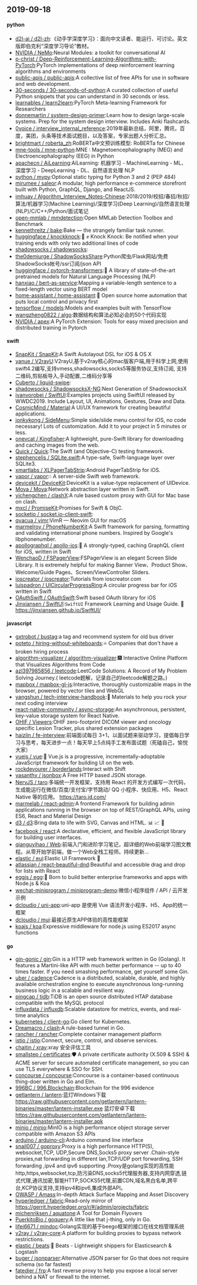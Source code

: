 ## 2019-09-18

#### python
* [d2l-ai / d2l-zh](https://github.com/d2l-ai/d2l-zh):《动手学深度学习》：面向中文读者、能运行、可讨论。英文版即伯克利“深度学习导论”教材。
* [NVIDIA / NeMo](https://github.com/NVIDIA/NeMo):Neural Modules: a toolkit for conversational AI
* [p-christ / Deep-Reinforcement-Learning-Algorithms-with-PyTorch](https://github.com/p-christ/Deep-Reinforcement-Learning-Algorithms-with-PyTorch):PyTorch implementations of deep reinforcement learning algorithms and environments
* [public-apis / public-apis](https://github.com/public-apis/public-apis):A collective list of free APIs for use in software and web development.
* [30-seconds / 30-seconds-of-python](https://github.com/30-seconds/30-seconds-of-python):A curated collection of useful Python snippets that you can understand in 30 seconds or less.
* [learnables / learn2learn](https://github.com/learnables/learn2learn):PyTorch Meta-learning Framework for Researchers
* [donnemartin / system-design-primer](https://github.com/donnemartin/system-design-primer):Learn how to design large-scale systems. Prep for the system design interview. Includes Anki flashcards.
* [0voice / interview_internal_reference](https://github.com/0voice/interview_internal_reference):2019年最新总结，阿里，腾讯，百度，美团，头条等技术面试题目，以及答案，专家出题人分析汇总。
* [brightmart / roberta_zh](https://github.com/brightmart/roberta_zh):RoBERTa中文预训练模型: RoBERTa for Chinese
* [mne-tools / mne-python](https://github.com/mne-tools/mne-python):MNE : Magnetoencephalography (MEG) and Electroencephalography (EEG) in Python
* [apachecn / AiLearning](https://github.com/apachecn/AiLearning):AiLearning: 机器学习 - MachineLearning - ML、深度学习 - DeepLearning - DL、自然语言处理 NLP
* [python / mypy](https://github.com/python/mypy):Optional static typing for Python 3 and 2 (PEP 484)
* [mirumee / saleor](https://github.com/mirumee/saleor):A modular, high performance e-commerce storefront built with Python, GraphQL, Django, and ReactJS.
* [imhuay / Algorithm_Interview_Notes-Chinese](https://github.com/imhuay/Algorithm_Interview_Notes-Chinese):2018/2019/校招/春招/秋招/算法/机器学习(Machine Learning)/深度学习(Deep Learning)/自然语言处理(NLP)/C/C++/Python/面试笔记
* [open-mmlab / mmdetection](https://github.com/open-mmlab/mmdetection):Open MMLab Detection Toolbox and Benchmark
* [kennethreitz / bake](https://github.com/kennethreitz/bake):Bake — the strangely familiar task runner.
* [huggingface / knockknock](https://github.com/huggingface/knockknock):🚪
✊
Knock Knock: Be notified when your training ends with only two additional lines of code
* [shadowsocks / shadowsocks](https://github.com/shadowsocks/shadowsocks):
* [the0demiurge / ShadowSocksShare](https://github.com/the0demiurge/ShadowSocksShare):Python爬虫/Flask网站/免费ShadowSocks帐号/ssr订阅/json API
* [huggingface / pytorch-transformers](https://github.com/huggingface/pytorch-transformers):👾
A library of state-of-the-art pretrained models for Natural Language Processing (NLP)
* [hanxiao / bert-as-service](https://github.com/hanxiao/bert-as-service):Mapping a variable-length sentence to a fixed-length vector using BERT model
* [home-assistant / home-assistant](https://github.com/home-assistant/home-assistant):🏡
Open source home automation that puts local control and privacy first
* [tensorflow / models](https://github.com/tensorflow/models):Models and examples built with TensorFlow
* [wangzheng0822 / algo](https://github.com/wangzheng0822/algo):数据结构和算法必知必会的50个代码实现
* [NVIDIA / apex](https://github.com/NVIDIA/apex):A PyTorch Extension: Tools for easy mixed precision and distributed training in Pytorch

#### swift
* [SnapKit / SnapKit](https://github.com/SnapKit/SnapKit):A Swift Autolayout DSL for iOS & OS X
* [yanue / V2rayU](https://github.com/yanue/V2rayU):V2rayU,基于v2ray核心的mac版客户端,用于科学上网,使用swift4.2编写,支持vmess,shadowsocks,socks5等服务协议,支持订阅, 支持二维码,剪贴板导入,手动配置,二维码分享等
* [Cuberto / liquid-swipe](https://github.com/Cuberto/liquid-swipe):
* [shadowsocks / ShadowsocksX-NG](https://github.com/shadowsocks/ShadowsocksX-NG):Next Generation of ShadowsocksX
* [ivanvorobei / SwiftUI](https://github.com/ivanvorobei/SwiftUI):Examples projects using SwiftUI released by WWDC2019. Include Layout, UI, Animations, Gestures, Draw and Data.
* [CosmicMind / Material](https://github.com/CosmicMind/Material):A UI/UX framework for creating beautiful applications.
* [jonkykong / SideMenu](https://github.com/jonkykong/SideMenu):Simple side/slide menu control for iOS, no code necessary! Lots of customization. Add it to your project in 5 minutes or less.
* [onevcat / Kingfisher](https://github.com/onevcat/Kingfisher):A lightweight, pure-Swift library for downloading and caching images from the web.
* [Quick / Quick](https://github.com/Quick/Quick):The Swift (and Objective-C) testing framework.
* [stephencelis / SQLite.swift](https://github.com/stephencelis/SQLite.swift):A type-safe, Swift-language layer over SQLite3.
* [xmartlabs / XLPagerTabStrip](https://github.com/xmartlabs/XLPagerTabStrip):Android PagerTabStrip for iOS.
* [vapor / vapor](https://github.com/vapor/vapor):💧
A server-side Swift web framework.
* [devicekit / DeviceKit](https://github.com/devicekit/DeviceKit):DeviceKit is a value-type replacement of UIDevice.
* [Moya / Moya](https://github.com/Moya/Moya):Network abstraction layer written in Swift.
* [yichengchen / clashX](https://github.com/yichengchen/clashX):A rule based custom proxy with GUI for Mac base on clash.
* [mxcl / PromiseKit](https://github.com/mxcl/PromiseKit):Promises for Swift & ObjC.
* [socketio / socket.io-client-swift](https://github.com/socketio/socket.io-client-swift):
* [qvacua / vimr](https://github.com/qvacua/vimr):VimR — Neovim GUI for macOS
* [marmelroy / PhoneNumberKit](https://github.com/marmelroy/PhoneNumberKit):A Swift framework for parsing, formatting and validating international phone numbers. Inspired by Google's libphonenumber.
* [apollographql / apollo-ios](https://github.com/apollographql/apollo-ios):📱
A strongly-typed, caching GraphQL client for iOS, written in Swift
* [WenchaoD / FSPagerView](https://github.com/WenchaoD/FSPagerView):FSPagerView is an elegant Screen Slide Library. It is extremely helpful for making Banner View、Product Show、Welcome/Guide Pages、Screen/ViewController Sliders.
* [ioscreator / ioscreator](https://github.com/ioscreator/ioscreator):Tutorials from ioscreator.com
* [luispadron / UICircularProgressRing](https://github.com/luispadron/UICircularProgressRing):A circular progress bar for iOS written in Swift
* [OAuthSwift / OAuthSwift](https://github.com/OAuthSwift/OAuthSwift):Swift based OAuth library for iOS
* [Jinxiansen / SwiftUI](https://github.com/Jinxiansen/SwiftUI):`SwiftUI` Framework Learning and Usage Guide.
🚀
https://jinxiansen.github.io/SwiftUI/

#### javascript
* [gxtrobot / bustag](https://github.com/gxtrobot/bustag):a tag and recommend system for old bus driver
* [poteto / hiring-without-whiteboards](https://github.com/poteto/hiring-without-whiteboards):⭐️
Companies that don't have a broken hiring process
* [algorithm-visualizer / algorithm-visualizer](https://github.com/algorithm-visualizer/algorithm-visualizer):🎆
Interactive Online Platform that Visualizes Algorithms from Code
* [azl397985856 / leetcode](https://github.com/azl397985856/leetcode):LeetCode Solutions: A Record of My Problem Solving Journey.( leetcode题解，记录自己的leetcode解题之路。)
* [mapbox / mapbox-gl-js](https://github.com/mapbox/mapbox-gl-js):Interactive, thoroughly customizable maps in the browser, powered by vector tiles and WebGL
* [yangshun / tech-interview-handbook](https://github.com/yangshun/tech-interview-handbook):💯
Materials to help you rock your next coding interview
* [react-native-community / async-storage](https://github.com/react-native-community/async-storage):An asynchronous, persistent, key-value storage system for React Native.
* [OHIF / Viewers](https://github.com/OHIF/Viewers):OHIF zero-footprint DICOM viewer and oncology specific Lesion Tracker, plus shared extension packages
* [haizlin / fe-interview](https://github.com/haizlin/fe-interview):前端面试每日 3+1，以面试题来驱动学习，提倡每日学习与思考，每天进步一点！每天早上5点纯手工发布面试题（死磕自己，愉悦大家）
* [vuejs / vue](https://github.com/vuejs/vue):🖖
Vue.js is a progressive, incrementally-adoptable JavaScript framework for building UI on the web.
* [rockdevourer / borderlands](https://github.com/rockdevourer/borderlands):Interact with Shift
* [vasanthv / jsonbox](https://github.com/vasanthv/jsonbox):A Free HTTP based JSON storage.
* [NervJS / taro](https://github.com/NervJS/taro):多端统一开发框架，支持用 React 的开发方式编写一次代码，生成能运行在微信/百度/支付宝/字节跳动/ QQ 小程序、快应用、H5、React Native 等的应用。 https://taro.jd.com/
* [marmelab / react-admin](https://github.com/marmelab/react-admin):A frontend Framework for building admin applications running in the browser on top of REST/GraphQL APIs, using ES6, React and Material Design
* [d3 / d3](https://github.com/d3/d3):Bring data to life with SVG, Canvas and HTML.
📊
📈
🎉
* [facebook / react](https://github.com/facebook/react):A declarative, efficient, and flexible JavaScript library for building user interfaces.
* [qianguyihao / Web](https://github.com/qianguyihao/Web):前端入门和进阶学习笔记，超详细的Web前端学习图文教程。从零开始学前端，做一个Web全栈工程师。持续更新...
* [elastic / eui](https://github.com/elastic/eui):Elastic UI Framework
🙌
* [atlassian / react-beautiful-dnd](https://github.com/atlassian/react-beautiful-dnd):Beautiful and accessible drag and drop for lists with React
* [eggjs / egg](https://github.com/eggjs/egg):🥚
Born to build better enterprise frameworks and apps with Node.js & Koa
* [wechat-miniprogram / miniprogram-demo](https://github.com/wechat-miniprogram/miniprogram-demo):微信小程序组件 / API / 云开发示例
* [dcloudio / uni-app](https://github.com/dcloudio/uni-app):uni-app 是使用 Vue 语法开发小程序、H5、App的统一框架
* [dcloudio / mui](https://github.com/dcloudio/mui):最接近原生APP体验的高性能框架
* [koajs / koa](https://github.com/koajs/koa):Expressive middleware for node.js using ES2017 async functions

#### go
* [gin-gonic / gin](https://github.com/gin-gonic/gin):Gin is a HTTP web framework written in Go (Golang). It features a Martini-like API with much better performance -- up to 40 times faster. If you need smashing performance, get yourself some Gin.
* [uber / cadence](https://github.com/uber/cadence):Cadence is a distributed, scalable, durable, and highly available orchestration engine to execute asynchronous long-running business logic in a scalable and resilient way.
* [pingcap / tidb](https://github.com/pingcap/tidb):TiDB is an open source distributed HTAP database compatible with the MySQL protocol
* [influxdata / influxdb](https://github.com/influxdata/influxdb):Scalable datastore for metrics, events, and real-time analytics
* [kubernetes / client-go](https://github.com/kubernetes/client-go):Go client for Kubernetes.
* [Dreamacro / clash](https://github.com/Dreamacro/clash):A rule-based tunnel in Go.
* [rancher / rancher](https://github.com/rancher/rancher):Complete container management platform
* [istio / istio](https://github.com/istio/istio):Connect, secure, control, and observe services.
* [chaitin / xray](https://github.com/chaitin/xray):xray 安全评估工具
* [smallstep / certificates](https://github.com/smallstep/certificates):🛡️
A private certificate authority (X.509 & SSH) & ACME server for secure automated certificate management, so you can use TLS everywhere & SSO for SSH.
* [concourse / concourse](https://github.com/concourse/concourse):Concourse is a container-based continuous thing-doer written in Go and Elm.
* [996BC / 996.Blockchain](https://github.com/996BC/996.Blockchain):Blockchain for the 996 evidence
* [getlantern / lantern](https://github.com/getlantern/lantern):蓝灯Windows下载 https://raw.githubusercontent.com/getlantern/lantern-binaries/master/lantern-installer.exe 蓝灯安卓下载 https://raw.githubusercontent.com/getlantern/lantern-binaries/master/lantern-installer.apk
* [minio / minio](https://github.com/minio/minio):MinIO is a high performance object storage server compatible with Amazon S3 APIs
* [arduino / arduino-cli](https://github.com/arduino/arduino-cli):Arduino command line interface
* [snail007 / goproxy](https://github.com/snail007/goproxy):Proxy is a high performance HTTP(S), websocket,TCP, UDP,Secure DNS,Socks5 proxy server .Chain-style proxies,nat forwarding in different lan,TCP/UDP port forwarding, SSH forwarding ,ipv4 and ipv6 supporting .Proxy是golang实现的高性能http,https,websocket,tcp,防污染DNS,socks5代理服务器,支持内网穿透,链式代理,通讯加密,智能HTTP,SOCKS5代理,前置CDN,域名黑白名单,跨平台,KCP协议支持,支持ipv4和ipv6,集成外部API。
* [OWASP / Amass](https://github.com/OWASP/Amass):In-depth Attack Surface Mapping and Asset Discovery
* [hyperledger / fabric](https://github.com/hyperledger/fabric):Read-only mirror of https://gerrit.hyperledger.org/r/#/admin/projects/fabric
* [michenriksen / aquatone](https://github.com/michenriksen/aquatone):A Tool for Domain Flyovers
* [PuerkitoBio / goquery](https://github.com/PuerkitoBio/goquery):A little like that j-thing, only in Go.
* [lifei6671 / mindoc](https://github.com/lifei6671/mindoc):Golang实现的基于beego框架的接口在线文档管理系统
* [v2ray / v2ray-core](https://github.com/v2ray/v2ray-core):A platform for building proxies to bypass network restrictions.
* [elastic / beats](https://github.com/elastic/beats):🐠
Beats - Lightweight shippers for Elasticsearch & Logstash
* [buger / jsonparser](https://github.com/buger/jsonparser):Alternative JSON parser for Go that does not require schema (so far fastest)
* [fatedier / frp](https://github.com/fatedier/frp):A fast reverse proxy to help you expose a local server behind a NAT or firewall to the internet.
